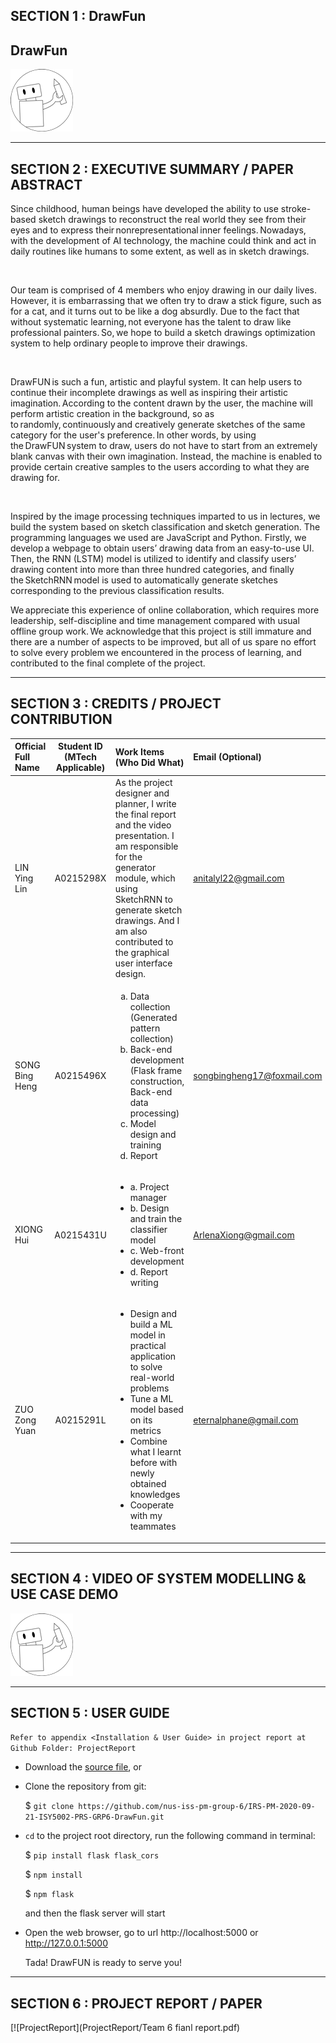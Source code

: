 ## SECTION 1 : DrawFun
## DrawFun

![img-ph](SystemCode/src/assets/img/logo.png)

---

## SECTION 2 : EXECUTIVE SUMMARY / PAPER ABSTRACT
Since childhood, human beings have developed the ability to use stroke-based sketch drawings to reconstruct the real world they see from their eyes and to express their nonrepresentational inner feelings. Nowadays, with the development of AI technology, the machine could think and act in daily routines like humans to some extent, as well as in sketch drawings.  

 

Our team is comprised of 4 members who enjoy drawing in our daily lives. However, it is embarrassing that we often try to draw a stick figure, such as for a cat, and it turns out to be like a dog absurdly. Due to the fact that without systematic learning, not everyone has the talent to draw like professional painters. So, we hope to build a sketch drawings optimization system to help ordinary people to improve their drawings. 

 

DrawFUN is such a fun, artistic and playful system. It can help users to continue their incomplete drawings as well as inspiring their artistic imagination. According to the content drawn by the user, the machine will perform artistic creation in the background, so as to randomly, continuously and creatively generate sketches of the same category for the user's preference. In other words, by using the DrawFUN system to draw, users do not have to start from an extremely blank canvas with their own imagination. Instead, the machine is enabled to provide certain creative samples to the users according to what they are drawing for. 

 

Inspired by the image processing techniques imparted to us in lectures, we build the system based on sketch classification and sketch generation. The programming languages we used are JavaScript and Python. Firstly, we develop a webpage to obtain users’ drawing data from an easy-to-use UI. Then, the RNN (LSTM) model is utilized to identify and classify users’ drawing content into more than three hundred categories, and finally the SketchRNN model is used to automatically generate sketches corresponding to the previous classification results. 



We appreciate this experience of online collaboration, which requires more leadership, self-discipline and time management compared with usual offline group work. We acknowledge that this project is still immature and there are a number of aspects to be improved, but all of us spare no effort to solve every problem we encountered in the process of learning, and contributed to the final complete of the project. 

---

## SECTION 3 : CREDITS / PROJECT CONTRIBUTION

| Official Full Name  | Student ID (MTech Applicable)  | Work Items (Who Did What) | Email (Optional) |
| :------------ |:---------------:| :-----| :-----|
| LIN Ying Lin | A0215298X | As the project designer and planner, I write the final report and the video presentation. I am responsible for the generator module, which using SketchRNN to generate sketch drawings. And I am also contributed to the graphical user interface design. | anitalyl22@gmail.com |
| SONG Bing Heng | A0215496X | <ol type="a"><li>Data collection (Generated pattern collection)</li><li>Back-end development (Flask frame construction, Back-end data processing)</li><li>Model design and training</li><li>Report</li>| songbingheng17@foxmail.com |
| XIONG Hui | A0215431U | <ul><li>a. Project manager</li><li> b. Design and train the classifier model</li><li> c. Web-front development</li><li> d. Report writing</li></ul>| ArlenaXiong@gmail.com |
| ZUO Zong Yuan | A0215291L | <ul><li>Design and build a ML model in practical application to solve real-world problems</li><li>Tune a ML model based on its metrics</li><li>Combine what I learnt before with newly obtained knowledges</li><li>Cooperate with my teammates</li></ul>| eternalphane@gmail.com |

---

## SECTION 4 : VIDEO OF SYSTEM MODELLING & USE CASE DEMO

[![DrawFUN](SystemCode/src/assets/img/logo.png)](Video/DrawFUN.mp4 "DrawFUN")

---

## SECTION 5 : USER GUIDE

`Refer to appendix <Installation & User Guide> in project report at Github Folder: ProjectReport`

* Download the [source file](https://github.com/nus-iss-pm-group-6/IRS-PM-2020-09-21-ISY5002-PRS-GRP6-DrawFun/archive/master.zip), or

* Clone the repository from git:

  $ `git clone https://github.com/nus-iss-pm-group-6/IRS-PM-2020-09-21-ISY5002-PRS-GRP6-DrawFun.git`

* `cd` to the project root directory, run the following command in terminal:

  $ `pip install flask flask_cors`

  $ `npm install`

  $ `npm flask`

  and then the flask server will start

* Open the web browser, go to url http://localhost:5000 or http://127.0.0.1:5000

  Tada! DrawFUN is ready to serve you!

---
## SECTION 6 : PROJECT REPORT / PAPER

[![ProjectReport](ProjectReport/Team 6 fianl report.pdf)
